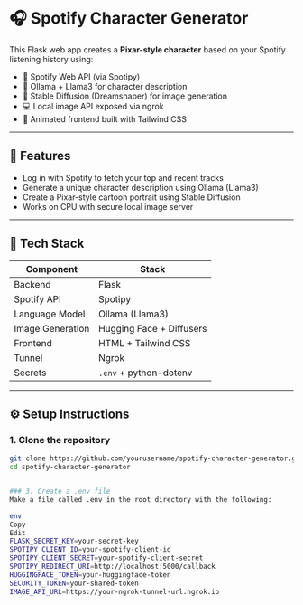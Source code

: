 # 🎧 Spotify Character Generator

This Flask web app creates a **Pixar-style character** based on your Spotify listening history using:

- 🎵 Spotify Web API (via Spotipy)
- 🤖 Ollama + Llama3 for character description
- 🎨 Stable Diffusion (Dreamshaper) for image generation
- 💻 Local image API exposed via ngrok
- 🧠 Animated frontend built with Tailwind CSS

---

## 🚀 Features

- Log in with Spotify to fetch your top and recent tracks
- Generate a unique character description using Ollama (Llama3)
- Create a Pixar-style cartoon portrait using Stable Diffusion
- Works on CPU with secure local image server

---

## 🧠 Tech Stack

| Component        | Stack                         |
|------------------|-------------------------------|
| Backend          | Flask                         |
| Spotify API      | Spotipy                       |
| Language Model   | Ollama (Llama3)               |
| Image Generation | Hugging Face + Diffusers      |
| Frontend         | HTML + Tailwind CSS           |
| Tunnel           | Ngrok                         |
| Secrets          | `.env` + python-dotenv        |

---

## ⚙️ Setup Instructions

### 1. Clone the repository

```bash
git clone https://github.com/yourusername/spotify-character-generator.git
cd spotify-character-generator


### 3. Create a .env file
Make a file called .env in the root directory with the following:

env
Copy
Edit
FLASK_SECRET_KEY=your-secret-key
SPOTIPY_CLIENT_ID=your-spotify-client-id
SPOTIPY_CLIENT_SECRET=your-spotify-client-secret
SPOTIPY_REDIRECT_URI=http://localhost:5000/callback
HUGGINGFACE_TOKEN=your-huggingface-token
SECURITY_TOKEN=your-shared-token
IMAGE_API_URL=https://your-ngrok-tunnel-url.ngrok.io
